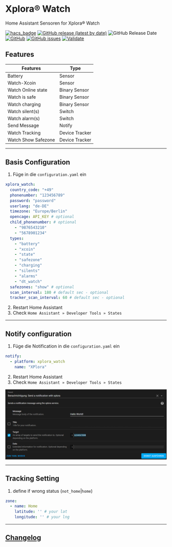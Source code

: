 # Xplora® Watch

Home Assistant Sensoren for Xplora® Watch

[![hacs_badge](https://img.shields.io/badge/HACS-Default-orange.svg)](https://github.com/custom-components/hacs)
[![GitHub release (latest by date)](https://img.shields.io/github/v/release/Ludy87/xplora_watch)](https://github.com/Ludy87/xplora_watch/releases)
![GitHub Release Date](https://img.shields.io/github/release-date/Ludy87/xplora_watch)
[![GitHub](https://img.shields.io/github/license/Ludy87/xplora_watch)](LICENSE)
[![GitHub issues](https://img.shields.io/github/issues/Ludy87/xplora_watch)](https://github.com/Ludy87/xplora_watch/issues)
[![Validate](https://github.com/Ludy87/xplora_watch/actions/workflows/validate.yaml/badge.svg)](https://github.com/Ludy87/xplora_watch/actions/workflows/validate.yaml)

## Features

Features | Type
---|---
Battery | Sensor
Watch-Xcoin | Sensor
Watch Online state | Binary Sensor
Watch is safe | Binary Sensor
Watch charging | Binary Sensor
Watch silent(s) | Switch
Watch alarm(s) | Switch
Send Message | Notify
Watch Tracking | Device Tracker
Watch Show Safezone | Device Tracker

---
## Basis Configuration

1. Füge in die `configuration.yaml` ein
```yaml
xplora_watch:
  country_code: "+49"
  phonenumber: "123456789"
  password: "password"
  userlang: "de-DE"
  timezone: "Europe/Berlin"
  opencage: API_KEY # optional
  child_phonenumber: # optional
    - "9876543210"
    - "5678901234"
  types:
    - "battery"
    - "xcoin"
    - "state"
    - "safezone"
    - "charging"
    - "silents"
    - "alarms"
    - "dt_watch"
  safezones: "show" # optional
  scan_interval: 180 # default sec - optional
  tracker_scan_interval: 60 # default sec - optional
```
2. Restart Home Assistant
3. Check `Home Assistant » Developer Tools » States`

---
## Notify configuration

1. Füge die Notification in die `configuration.yaml` ein
```yaml
notify:
  - platform: xplora_watch
    name: "XPlora"
```
2. Restart Home Assistant
3. Check `Home Assistant » Developer Tools » States`

![notify image](./images/notify.png)

---
## Tracking Setting

1. define if wrong status (`not_home`|`home`)
```yaml
zone:
  - name: Home
    latitude: '' # your lat
    longitude: '' # your lng
```

---
## [Changelog](https://github.com/Ludy87/xplora_watch/blob/main/CHANGELOG.md)